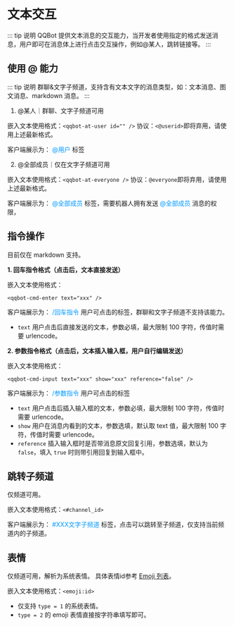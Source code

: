 # 文本交互

<!-- > 文本消息内嵌的蓝色文本，QQ Bot 提供文本消息的交互能力，当开发者使用指定的格式发送消息，用户即可在消息体上进行点击交互操作，例如@某人，跳转链接等。 -->
::: tip 说明
QQBot 提供文本消息的交互能力，当开发者使用指定的格式发送消息，用户即可在消息体上进行点击交互操作，例如@某人，跳转链接等。
:::

## 使用 @ 能力

<!-- > 群聊&文字子频道，支持 文本消息、图文消息、markdown消息。 -->
::: tip 说明
群聊&文字子频道，支持含有文本文字的消息类型，如：文本消息、图文消息、markdown 消息。
:::

1. @某人｜群聊、文字子频道可用

嵌入文本使用格式：`<qqbot-at-user id="" />`
协议：`<@userid>`即将弃用，请使用上述最新格式。

客户端展示为： <font style="color: #09f">@用户</font> 标签

2. @全部成员｜仅在文字子频道可用

嵌入文本使用格式：`<qqbot-at-everyone />`
协议：`@everyone`即将弃用，请使用上述最新格式。

客户端展示为： <font style="color: #09f">@全部成员</font> 标签，需要机器人拥有发送 <font style="color: #09f">@全部成员</font> 消息的权限，

## 指令操作

目前仅在 markdown 支持。

**1. 回车指令格式（点击后，文本直接发送）**

嵌入文本使用格式：

`<qqbot-cmd-enter text="xxx" /> `

客户端展示为： <font style="color: #09f">/回车指令</font> 用户可点击的标签，群聊和文字子频道不支持该能力。

- `text` 用户点击后直接发送的文本，参数必填，最大限制 100 字符，传值时需要 urlencode。

**2. 参数指令格式（点击后，文本插入输入框，用户自行编辑发送）**

嵌入文本使用格式：

`<qqbot-cmd-input text="xxx" show="xxx" reference="false" />`

客户端展示为： <font style="color: #09f">/参数指令</font> 用户可点击的标签

- `text` 用户点击后插入输入框的文本，参数必填，最大限制 100 字符，传值时需要 urlencode。
- `show` 用户在消息内看到的文本，参数选填，默认取 text 值，最大限制 100 字符，传值时需要 urlencode。
- `reference` 插入输入框时是否带消息原文回复引用，参数选填，默认为 `false`，填入 `true` 时则带引用回复到输入框中。

## 跳转子频道

仅频道可用。

嵌入文本使用格式：`<#channel_id>`

客户端展示为： <font style="color: #09f">#XXX文字子频道</font> 标签，点击可以跳转至子频道，仅支持当前频道内的子频道。


## 表情

仅频道可用，解析为系统表情。 具体表情id参考 [Emoji 列表](../../../openapi/emoji/model.md#Emoji%20列表)。

嵌入文本使用格式：`<emoji:id>`

- 仅支持 `type = 1` 的系统表情。
- `type = 2` 的 emoji 表情直接按字符串填写即可。
